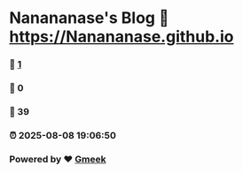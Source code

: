 # Nanananase's Blog :link: https://Nanananase.github.io 
### :page_facing_up: [1](https://Nanananase.github.io/tag.html) 
### :speech_balloon: 0 
### :hibiscus: 39 
### :alarm_clock: 2025-08-08 19:06:50 
### Powered by :heart: [Gmeek](https://github.com/Meekdai/Gmeek)
